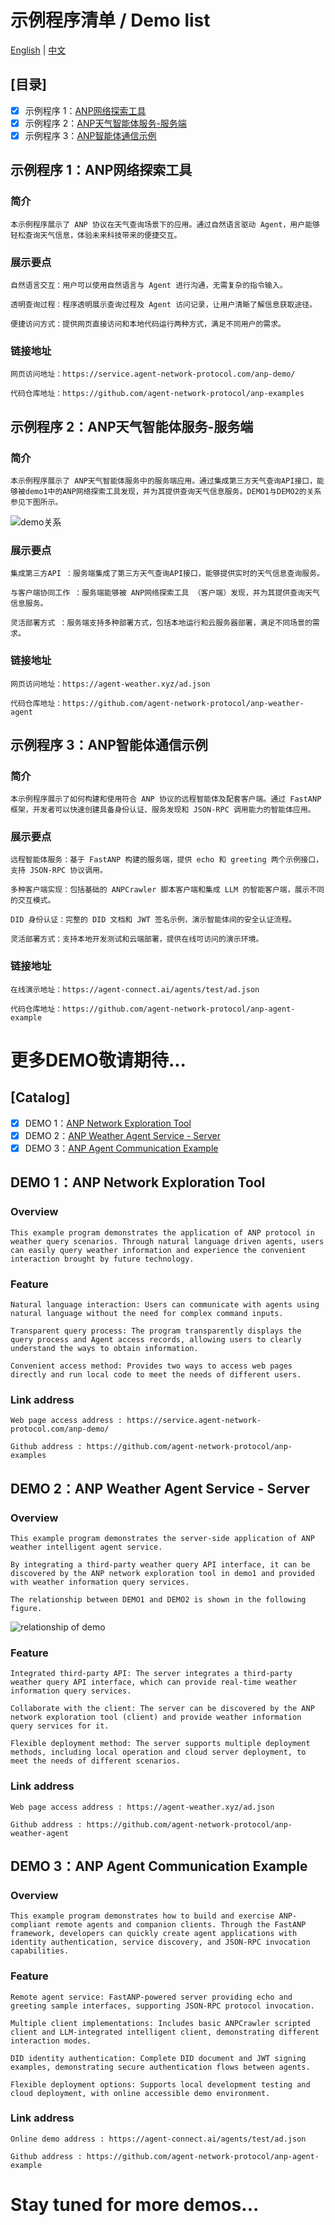 # 示例程序清单 / Demo list

[English](#english) | [中文](#chinese)

<a name = "chinese"></a>
## [目录]

  - [X] 示例程序 1：[ANP网络探索工具](#demo1)
  - [X] 示例程序 2：[ANP天气智能体服务-服务端](#demo2)
  - [X] 示例程序 3：[ANP智能体通信示例](#demo3)

<a name = "demo1"></a>
## 示例程序 1：ANP网络探索工具
### 简介

    本示例程序展示了 ANP 协议在天气查询场景下的应用。通过自然语言驱动 Agent，用户能够轻松查询天气信息，体验未来科技带来的便捷交互。

### 展示要点

    自然语言交互‌：用户可以使用自然语言与 Agent 进行沟通，无需复杂的指令输入。
  
    透明查询过程‌：程序透明展示查询过程及 Agent 访问记录，让用户清晰了解信息获取途径。
  
    便捷访问方式‌：提供网页直接访问和本地代码运行两种方式，满足不同用户的需求。

### 链接地址

    网页访问地址‌：https://service.agent-network-protocol.com/anp-demo/

    代码仓库地址‌：https://github.com/agent-network-protocol/anp-examples

<a name = "demo2"></a>
## 示例程序 2：ANP天气智能体服务-服务端
### 简介

    本示例程序展示了 ANP天气智能体服务中的服务端应用。通过集成第三方天气查询API接口，能够被demo1中的ANP网络探索工具发现，并为其提供查询天气信息服务。DEMO1与DEMO2的关系参见下图所示。
  
![demo关系](/images/relationship.png)

### 展示要点

    集成第三方API‌ ：服务端集成了第三方天气查询API接口，能够提供实时的天气信息查询服务。
  
    与客户端协同工作‌ ：服务端能够被 ANP网络探索工具 （客户端）发现，并为其提供查询天气信息服务。
  
    灵活部署方式 ：服务端支持多种部署方式，包括本地运行和云服务器部署，满足不同场景的需求。

### 链接地址

    网页访问地址‌：https://agent-weather.xyz/ad.json

    代码仓库地址‌：https://github.com/agent-network-protocol/anp-weather-agent

<a name = "demo3"></a>
## 示例程序 3：ANP智能体通信示例
### 简介

    本示例程序展示了如何构建和使用符合 ANP 协议的远程智能体及配套客户端。通过 FastANP 框架，开发者可以快速创建具备身份认证、服务发现和 JSON-RPC 调用能力的智能体应用。

### 展示要点

    远程智能体服务‌：基于 FastANP 构建的服务端，提供 echo 和 greeting 两个示例接口，支持 JSON-RPC 协议调用。
  
    多种客户端实现‌：包括基础的 ANPCrawler 脚本客户端和集成 LLM 的智能客户端，展示不同的交互模式。
  
    DID 身份认证‌：完整的 DID 文档和 JWT 签名示例，演示智能体间的安全认证流程。
  
    灵活部署方式‌：支持本地开发测试和云端部署，提供在线可访问的演示环境。

### 链接地址

    在线演示地址‌：https://agent-connect.ai/agents/test/ad.json

    代码仓库地址‌：https://github.com/agent-network-protocol/anp-agent-example

# 更多DEMO敬请期待...

<a name = "english"></a>
## [Catalog]

  - [X] DEMO 1：[ANP Network Exploration Tool](#demo1-en)
  - [X] DEMO 2：[ANP Weather Agent Service - Server](#demo2-en)
  - [X] DEMO 3：[ANP Agent Communication Example](#demo3-en)

<a name = "demo1-en"></a>
## DEMO 1：ANP Network Exploration Tool
### Overview

    This example program demonstrates the application of ANP protocol in weather query scenarios. Through natural language driven agents, users can easily query weather information and experience the convenient interaction brought by future technology.

### Feature

    Natural language interaction: Users can communicate with agents using natural language without the need for complex command inputs.
  
    Transparent query process: The program transparently displays the query process and Agent access records, allowing users to clearly understand the ways to obtain information.
  
    Convenient access method: Provides two ways to access web pages directly and run local code to meet the needs of different users.

### Link address

    Web page access address : https://service.agent-network-protocol.com/anp-demo/

    Github address : https://github.com/agent-network-protocol/anp-examples

<a name = "demo2-en"></a>
## DEMO 2：ANP Weather Agent Service - Server
### Overview

    This example program demonstrates the server-side application of ANP weather intelligent agent service.

    By integrating a third-party weather query API interface, it can be discovered by the ANP network exploration tool in demo1 and provided with weather information query services. 

    The relationship between DEMO1 and DEMO2 is shown in the following figure.

![relationship of demo](/images/relationship.png)

### Feature

    Integrated third-party API: The server integrates a third-party weather query API interface, which can provide real-time weather information query services.
    
    Collaborate with the client: The server can be discovered by the ANP network exploration tool (client) and provide weather information query services for it.
    
    Flexible deployment method: The server supports multiple deployment methods, including local operation and cloud server deployment, to meet the needs of different scenarios.

### Link address

    Web page access address : https://agent-weather.xyz/ad.json

    Github address : https://github.com/agent-network-protocol/anp-weather-agent

<a name = "demo3-en"></a>
## DEMO 3：ANP Agent Communication Example
### Overview

    This example program demonstrates how to build and exercise ANP-compliant remote agents and companion clients. Through the FastANP framework, developers can quickly create agent applications with identity authentication, service discovery, and JSON-RPC invocation capabilities.

### Feature

    Remote agent service: FastANP-powered server providing echo and greeting sample interfaces, supporting JSON-RPC protocol invocation.
    
    Multiple client implementations: Includes basic ANPCrawler scripted client and LLM-integrated intelligent client, demonstrating different interaction modes.
    
    DID identity authentication: Complete DID document and JWT signing examples, demonstrating secure authentication flows between agents.
    
    Flexible deployment options: Supports local development testing and cloud deployment, with online accessible demo environment.

### Link address

    Online demo address : https://agent-connect.ai/agents/test/ad.json

    Github address : https://github.com/agent-network-protocol/anp-agent-example

# Stay tuned for more demos...
